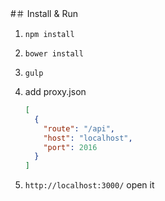 #＃   Install & Run

1.  `npm install`
1.  `bower install`
1.  `gulp`
1.  add proxy.json

    ```json
    [
      {
        "route": "/api",
        "host": "localhost",
        "port": 2016
      }
    ]
    ```

1.  `http://localhost:3000/` open it

